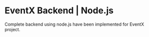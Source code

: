 <h1>EventX Backend | Node.js</h1>
<p>Complete backend using node.js have been implemented for EventX project.</p>
